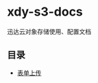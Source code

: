 # xdy-s3-docs

迅达云对象存储使用、配置文档

## 目录

- [表单上传](https://github.com/speedycloud/xdy-s3-docs/blob/master/documents/post_object.md)

